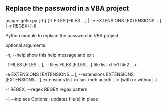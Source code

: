 
## Replace the password in a VBA project

usage: getin.py [-h] (-f FILES [FILES ...] | -e EXTENSIONS [EXTENSIONS ...] | -r REGEX) [-i]

Python module to replace the password in VBA project

optional arguments:

  -h, --help            show this help message and exit
  
  -f FILES [FILES ...], --files FILES [FILES ...]
                        file list <file1 file2 ...>
                        
  -e EXTENSIONS [EXTENSIONS ...], --extensions EXTENSIONS [EXTENSIONS ...]
                        extensions list <xlsm .mdb accdb ...> (with or without .)
  
  -r REGEX, --regex REGEX
                        regex pattern
  
  -i, --inplace         Optional: updates file(s) in place
